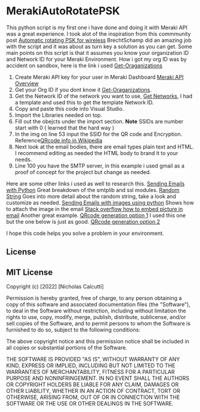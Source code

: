 # MerakiAutoRotatePSK

This python script is my first one i have done and doing it with Meraki API was a great experience. I took alot of the inspiration from this commmunity post [Automatic rotating PSK for wireless](https://community.meraki.com/t5/Wireless-LAN/Automatic-rotating-PSK-for-wireless/m-p/65991)
BrechtSchamp did an amazing job with the script and it was about as turn key a solution as you can get. Some main points on this script is that it assumes you know your organization ID and Network ID for your Meraki Environment. How i got my org ID was by accident on sandbox, here is the link i used [Get-Oraganizations](https://developer.cisco.com/meraki/api-v1/#!get-organizations)

1. Create Meraki API key for your user in Meraki Dashboard [Meraki API Overview](https://documentation.meraki.com/General_Administration/Other_Topics/Cisco_Meraki_Dashboard_API)
2. Get your Org ID if you dont know it [Get-Oraganizations](https://developer.cisco.com/meraki/api-v1/#!get-organizations).
3. Get the Network ID of the network you want to use, [Get Networks](https://developer.cisco.com/meraki/api-v1/#!get-organization-networks), I had a template and used this to get the template Network ID.
4. Copy and paste this code into Visual Studio.
5. Import the Libraries needed on top.
6. Fill out the obejcts under the import section. **Note** SSIDs are number start with 0 ( learned that the hard way )
7. In the img on line 53 input the SSID for the QR code and Encryption. Reference[QRcode info in Wikipedia](https://en.wikipedia.org/wiki/QR_code)
8. Next look at the email bodies, there are email types plain text and HTML. I recommend editing as needed the HTML body to brand it to your needs. 
9. Line 100 you have the SMTP server, in this example i used gmail as a proof of concept for the project but change as needed. 

Here are some other links i used as well to research this. 
[Sending Emails with Python](https://realpython.com/python-send-email/) Great breakdown of the smtplib and ssl modules.
[Random String](https://pynative.com/python-generate-random-string/) Goes into more detail about the random string, take a look and customize as needed. 
[Sending Emails with images using python](https://www.pauldesalvo.com/sending-an-html-formatted-email-with-attachments-through-gmail-using-python/) Shows how to attach the image in the email 
[Stack overflow how to embed picture in email](https://stackoverflow.com/questions/7755501/embed-picture-in-email/60174103?noredirect=1#comment118270288_60174103) Another great example. 
[QRcode generation option 1](https://pypi.org/project/qrcode/) I used this one but the one below is just as good. 
[QRcode generation option 2](https://www.geeksforgeeks.org/wi-fi-qr-code-generator-using-python/)

I hope this code helps you solve a problem in your environment. 


## License 

## MIT License

Copyright (c) [2022] [Nicholas Calcutti]

Permission is hereby granted, free of charge, to any person obtaining a copy
of this software and associated documentation files (the "Software"), to deal
in the Software without restriction, including without limitation the rights
to use, copy, modify, merge, publish, distribute, sublicense, and/or sell
copies of the Software, and to permit persons to whom the Software is
furnished to do so, subject to the following conditions:

The above copyright notice and this permission notice shall be included in all
copies or substantial portions of the Software.

THE SOFTWARE IS PROVIDED "AS IS", WITHOUT WARRANTY OF ANY KIND, EXPRESS OR
IMPLIED, INCLUDING BUT NOT LIMITED TO THE WARRANTIES OF MERCHANTABILITY,
FITNESS FOR A PARTICULAR PURPOSE AND NONINFRINGEMENT. IN NO EVENT SHALL THE
AUTHORS OR COPYRIGHT HOLDERS BE LIABLE FOR ANY CLAIM, DAMAGES OR OTHER
LIABILITY, WHETHER IN AN ACTION OF CONTRACT, TORT OR OTHERWISE, ARISING FROM,
OUT OF OR IN CONNECTION WITH THE SOFTWARE OR THE USE OR OTHER DEALINGS IN THE
SOFTWARE.
